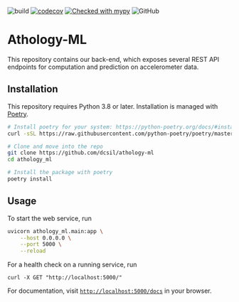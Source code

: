 ![build](https://github.com/dcsil/athology-ml/workflows/build/badge.svg)
[![codecov](https://codecov.io/gh/dcsil/athology-ml/branch/main/graph/badge.svg)](https://codecov.io/gh/dcsil/athology-ml)
[![Checked with mypy](http://www.mypy-lang.org/static/mypy_badge.svg)](http://mypy-lang.org/)
![GitHub](https://img.shields.io/github/license/dcsil/athology-ml?color=blue)

# Athology-ML

This repository contains our back-end, which exposes several REST API endpoints for computation and prediction on accelerometer data.

## Installation

This repository requires Python 3.8 or later. Installation is managed with [Poetry](https://python-poetry.org/).

```bash
# Install poetry for your system: https://python-poetry.org/docs/#installation
curl -sSL https://raw.githubusercontent.com/python-poetry/poetry/master/get-poetry.py | python

# Clone and move into the repo
git clone https://github.com/dcsil/athology-ml
cd athology_ml

# Install the package with poetry
poetry install
```

## Usage

To start the web service, run

```bash
uvicorn athology_ml.main:app \
    --host 0.0.0.0 \
    --port 5000 \
    --reload
```

For a health check on a running service, run

```
curl -X GET "http://localhost:5000/" 
```

For documentation, visit [`http://localhost:5000/docs`](http://localhost:5000/docs) in your browser.